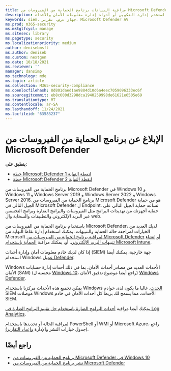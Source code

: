 ```yaml
---
title: مراقبة البيانات برنامج الحماية من الفيروسات من Microsoft Defender الحماية
description: استخدم إدارة التكوين أو أدوات إدارة معلومات الأمان والأحداث (SIEM) لاستخدام التقارير، وراقب Microsoft Defender AV مع PowerShell و WMI.
keywords: siem، جهاز عرض، تقرير، Microsoft Defender AV
ms.prod: m365-security
ms.mktglfcycl: manage
ms.sitesec: library
ms.pagetype: security
ms.localizationpriority: medium
author: denisebmsft
ms.author: deniseb
ms.custom: nextgen
ms.date: 10/18/2021
ms.reviewer: ''
manager: dansimp
ms.technology: mde
ms.topic: article
ms.collection: M365-security-compliance
ms.openlocfilehash: 8d801daed1ae9884d10d6a4eec7059096333ec6f
ms.sourcegitcommit: eb8c600d3298dca1940259998de61621e6505e69
ms.translationtype: MT
ms.contentlocale: ar-SA
ms.lasthandoff: 11/24/2021
ms.locfileid: "63583237"
---
```

# <a name="report-on-microsoft-defender-antivirus"></a>الإبلاغ عن برنامج الحماية من الفيروسات من Microsoft Defender

**ينطبق على:**
- [خطة Microsoft Defender لنقطة النهاية 1](https://go.microsoft.com/fwlink/p/?linkid=2154037)
- [خطة Microsoft Defender لنقطة النهاية 2](https://go.microsoft.com/fwlink/p/?linkid=2154037)

برنامج الحماية من الفيروسات من Microsoft Defender في Windows 10 و Windows 11 و Windows Server 2019 و Windows Server 2022 و Windows Server 2016. برنامج الحماية من الفيروسات من Microsoft Defender هو من حماية الجيل التالي في Microsoft Defender ل Endpoint. تساعد حماية الجيل التالي على حماية أجهزتك من تهديدات البرامج مثل الفيروسات والبرامج الضارة وبرامج التجسس عبر البريد الإلكتروني والتطبيقات والسحابة وال web.

باستخدام برنامج الحماية من الفيروسات من Microsoft Defender، لديك العديد من الخيارات لمراجعة حالة الحماية والتنبيهات. يمكنك استخدام إدارة نقاط النهاية من Microsoft [لمراقبة برنامج الحماية من الفيروسات من Microsoft Defender](/configmgr/protect/deploy-use/monitor-endpoint-protection) [أو إنشاء تنبيهات البريد الإلكتروني](/configmgr/protect/deploy-use/endpoint-configure-alerts). أو، يمكنك مراقبة [الحماية باستخدام Microsoft Intune](/intune/introduction-intune).

إذا كان لديك خادم معلومات أمان وإدارة أحداث (SIEM) جهة خارجية، يمكنك أيضا استخدام Windows [عميل Defender](/windows/win32/events/windows-events).

Windows الأحداث العديد من مصادر أحداث الأمان، بما في ذلك أحداث إدارة حسابات الأمان (SAM) (محسنة ل [Windows 10](/windows/whats-new/whats-new-windows-10-version-1507-and-1511)، راجع أيضا موضوع تدقيق الأمان) [Windows Defender](troubleshoot-microsoft-defender-antivirus.md).[](/windows/device-security/auditing/security-auditing-overview)

يمكن تجميع هذه الأحداث مركزيا باستخدام Windows [الحدث](/windows/win32/wec/windows-event-collector). غالبا ما يكون لدى خوادم SIEM موصلات Windows الأحداث، مما يسمح لك بربط كل أحداث الأمان في خادم SIEM.

يمكنك أيضا مراقبة [أحداث البرامج الضارة باستخدام حل تقييم البرامج الضارة في Log Analytics](/azure/log-analytics/log-analytics-malware).

لمراقبة الحالة أو تحديدها باستخدام PowerShell أو WMI أو Microsoft Azure، راجع (جدول خيارات النشر والإدارة [وإعداد التقارير)](deploy-manage-report-microsoft-defender-antivirus.md#ref2).

## <a name="see-also"></a>راجع أيضًا

- [برنامج الحماية من الفيروسات من Microsoft Defender في Windows 10](microsoft-defender-antivirus-in-windows-10.md)
- [نشر برنامج الحماية من الفيروسات من Microsoft Defender](deploy-manage-report-microsoft-defender-antivirus.md)
